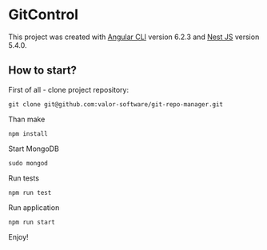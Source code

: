 # GitControl

This project was created with [Angular CLI](https://github.com/angular/angular-cli) version 6.2.3 and [Nest JS](https://nestjs.com/) version 5.4.0.

## How to start?

First of all - clone project repository:
```
git clone git@github.com:valor-software/git-repo-manager.git
```

Than make
```
npm install
```

Start MongoDB
```
sudo mongod
```

Run tests
```
npm run test
```

Run application
```
npm run start
```

Enjoy!
